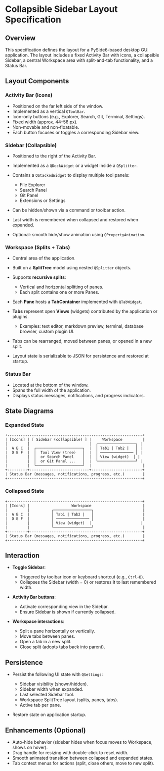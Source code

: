 # Collapsible Sidebar Layout Specification

## Overview

This specification defines the layout for a PySide6-based desktop GUI application. The layout includes a fixed Activity Bar with icons, a collapsible Sidebar, a central Workspace area with split-and-tab functionality, and a Status Bar.

## Layout Components

### Activity Bar (Icons)

* Positioned on the far left side of the window.
* Implemented as a vertical `QToolBar`.
* Icon-only buttons (e.g., Explorer, Search, Git, Terminal, Settings).
* Fixed width (approx. 44–56 px).
* Non-movable and non-floatable.
* Each button focuses or toggles a corresponding Sidebar view.

### Sidebar (Collapsible)

* Positioned to the right of the Activity Bar.
* Implemented as a `QDockWidget` or a widget inside a `QSplitter`.
* Contains a `QStackedWidget` to display multiple tool panels:

  * File Explorer
  * Search Panel
  * Git Panel
  * Extensions or Settings
* Can be hidden/shown via a command or toolbar action.
* Last width is remembered when collapsed and restored when expanded.
* Optional: smooth hide/show animation using `QPropertyAnimation`.

### Workspace (Splits + Tabs)

* Central area of the application.
* Built on a **SplitTree** model using nested `QSplitter` objects.
* Supports **recursive splits**:

  * Vertical and horizontal splitting of panes.
  * Each split contains one or more Panes.
* Each **Pane** hosts a **TabContainer** implemented with `QTabWidget`.
* **Tabs** represent open **Views** (widgets) contributed by the application or plugins.

  * Examples: text editor, markdown preview, terminal, database browser, custom plugin UI.
* Tabs can be rearranged, moved between panes, or opened in a new split.
* Layout state is serializable to JSON for persistence and restored at startup.

### Status Bar

* Located at the bottom of the window.
* Spans the full width of the application.
* Displays status messages, notifications, and progress indicators.

## State Diagrams

### Expanded State

```
+-------------------------------------------------------------+
| [Icons] | [ Sidebar (collapsible) ] |     Workspace         |
|         |                           |  ┌─────────────────┐ |
|  A B C  |  ┌─────────────────────┐  |  │ Tab1 | Tab2 |   │ |
|  D E F  |  │  Tool View (tree)   │  |  │ ─────────────── │ |
|         |  │  or Search Panel    │  |  │ View (widget)  │ |
|         |  │  or Git Panel ...   │  |  └─────────────────┘ |
|         |  └─────────────────────┘  |                       |
+---------+---------------------------+-----------------------+
| Status Bar (messages, notifications, progress, etc.)        |
+-------------------------------------------------------------+
```

### Collapsed State

```
+-------------------------------------------------------------+
| [Icons] |                   Workspace                       |
|         |          ┌─────────────────┐                      |
|  A B C  |          │ Tab1 | Tab2 |   │                      |
|  D E F  |          │ ─────────────── │                      |
|         |          │ View (widget)  │                      |
|         |          └─────────────────┘                      |
+---------+---------------------------------------------------+
| Status Bar (messages, notifications, progress, etc.)        |
+-------------------------------------------------------------+
```

## Interaction

* **Toggle Sidebar**:

  * Triggered by toolbar icon or keyboard shortcut (e.g., `Ctrl+B`).
  * Collapses the Sidebar (width = 0) or restores it to last remembered width.
* **Activity Bar buttons**:

  * Activate corresponding view in the Sidebar.
  * Ensure Sidebar is shown if currently collapsed.
* **Workspace interactions**:

  * Split a pane horizontally or vertically.
  * Move tabs between panes.
  * Open a tab in a new split.
  * Close split (adopts tabs back into parent).

## Persistence

* Persist the following UI state with `QSettings`:

  * Sidebar visibility (shown/hidden).
  * Sidebar width when expanded.
  * Last selected Sidebar tool.
  * Workspace SplitTree layout (splits, panes, tabs).
  * Active tab per pane.
* Restore state on application startup.

## Enhancements (Optional)

* Auto-hide behavior (sidebar hides when focus moves to Workspace, shows on hover).
* Drag handle for resizing with double-click to reset width.
* Smooth animated transition between collapsed and expanded states.
* Tab context menus for actions (split, close others, move to new split).

